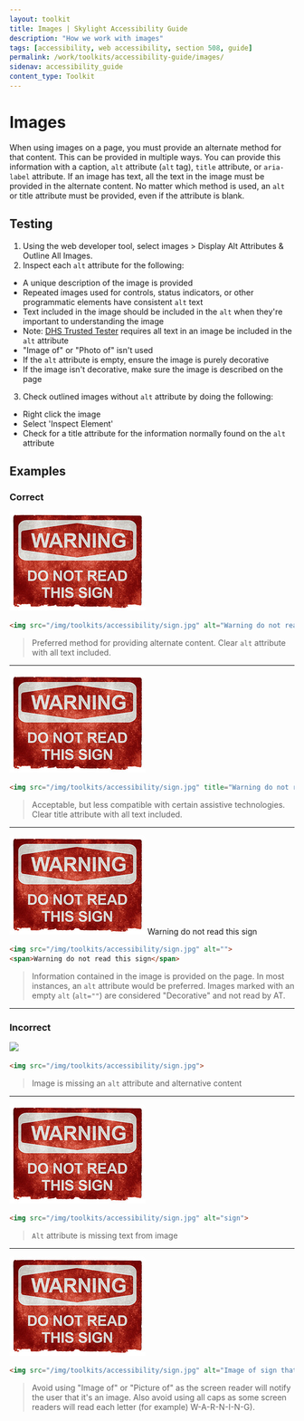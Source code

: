 ```yaml
---
layout: toolkit
title: Images | Skylight Accessibility Guide
description: "How we work with images"
tags: [accessibility, web accessibility, section 508, guide]
permalink: /work/toolkits/accessibility-guide/images/
sidenav: accessibility_guide
content_type: Toolkit
---
```


# Images

When using images on a page, you must provide an alternate method for that content. This can be provided in multiple ways. You can provide this information with a caption, `alt` attribute (`alt` tag), `title` attribute, or `aria-label` attribute. If an image has text, all the text in the image must be provided in the alternate content. No matter which method is used, an `alt` or title attribute must be provided, even if the attribute is blank.

## Testing

1. Using the web developer tool, select images > Display Alt Attributes & Outline All Images.
2. Inspect each `alt` attribute for the following:
  * A unique description of the image is provided
  * Repeated images used for controls, status indicators, or other programmatic elements have consistent `alt` text
  * Text included in the image should be included in the `alt` when they're important to understanding the image
  * Note: [DHS Trusted Tester](https://www.dhs.gov/trusted-tester) requires all text in an image be included in the `alt` attribute
  * "Image of" or "Photo of" isn't used
  * If the `alt` attribute is empty, ensure the image is purely decorative
  * If the image isn't decorative, make sure the image is described on the page
3. Check outlined images without `alt` attribute by doing the following:
  * Right click the image
  * Select 'Inspect Element'
  * Check for a title attribute for the information normally found on the `alt` attribute

## Examples

### Correct

<img src="/img/toolkits/accessibility/sign.jpg" alt="Warning do not read this sign">

```html
<img src="/img/toolkits/accessibility/sign.jpg" alt="Warning do not read this sign">
```

> Preferred method for providing alternate content.
> Clear `alt` attribute with all text included.

<hr>

<img src="/img/toolkits/accessibility/sign.jpg" title="Warning do not read this sign">

```html
<img src="/img/toolkits/accessibility/sign.jpg" title="Warning do not read this sign">
```

> Acceptable, but less compatible with certain assistive technologies.
> Clear title attribute with all text included.

<hr>

<img src="/img/toolkits/accessibility/sign.jpg" alt="">
<span>Warning do not read this sign</span>

```html
<img src="/img/toolkits/accessibility/sign.jpg" alt="">
<span>Warning do not read this sign</span>
```

> Information contained in the image is provided on the page.
> In most instances, an `alt` attribute would be preferred.
> Images marked with an empty `alt` (`alt=""`) are considered "Decorative" and not read by AT.

<hr>

### Incorrect

<img src="{{'/img/toolkits/accessibility/sign.jpg' | prepend: site.baseurl}}">

```html
<img src="/img/toolkits/accessibility/sign.jpg">
```

> Image is missing an `alt` attribute and alternative content

<hr>

<img src="/img/toolkits/accessibility/sign.jpg" alt="sign">

```html
<img src="/img/toolkits/accessibility/sign.jpg" alt="sign">
```

> `Alt` attribute is missing text from image

<hr>

<img src="/img/toolkits/accessibility/sign.jpg" alt="Image of sign that says WARNING DO NOT READ THIS SIGN">

```html
<img src="/img/toolkits/accessibility/sign.jpg" alt="Image of sign that says WARNING DO NOT READ THIS SIGN">
```

> Avoid using "Image of" or "Picture of" as the screen reader will notify the user that it's an image. Also avoid using all caps as some screen readers will read each letter (for example) W-A-R-N-I-N-G).
